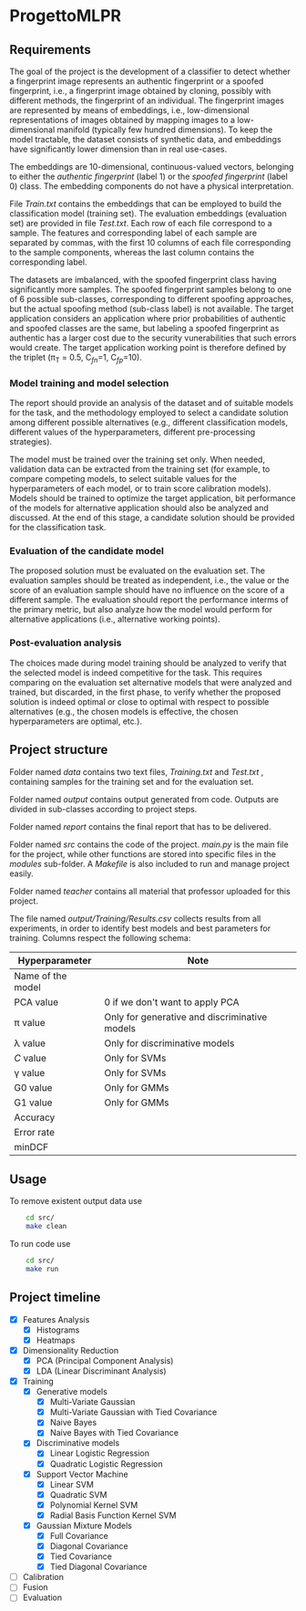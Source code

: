 # ProgettoMLPR

## Requirements

The goal of the project is the development of a classifier to detect whether a fingerprint image represents an authentic fingerprint or a spoofed fingerprint, i.e., a fingerprint image obtained by cloning, possibly with different methods, the fingerprint of an individual. The fingerprint images are represented by means of embeddings, i.e., low-dimensional representations of images obtained by mapping images to a low-dimensional manifold (typically few hundred dimensions). To keep the model tractable, the dataset consists of synthetic data, and embeddings have significantly lower dimension than in real use-cases.

The embeddings are 10-dimensional, continuous-valued vectors, belonging to either the *authentic fingerprint* (label 1) or the *spoofed fingerprint* (label 0) class. The embedding components do not have a physical interpretation.

File *Train.txt* contains the embeddings that can be employed to build the classification model (training set). The evaluation embeddings (evaluation set) are provided in file *Test.txt*. Each row of each file correspond to a sample. The features and corresponding label of each sample are separated by commas, with the first 10 columns of each file corresponding to the sample components, whereas the last column contains the corresponding label.

The datasets are imbalanced, with the spoofed fingerprint class having significantly more samples. The spoofed fingerprint samples belong to one of 6 possible sub-classes, corresponding to different spoofing approaches, but the actual spoofing method (sub-class label) is not available. The target application considers an application where prior probabilities of authentic and spoofed classes are the same, but labeling a spoofed fingerprint as authentic has a larger cost due to the security vunerabilities that such errors would create. The target application working point is therefore defined by the triplet (&pi;<sub>T</sub> = 0.5, C<sub>*fn*</sub>=1, C<sub>*fp*</sub>=10).

### Model training and model selection

The report should provide an analysis of the dataset and of suitable models for the task, and the methodology employed to select a candidate solution among different possible alternatives (e.g., different classification models, different values of the hyperparameters, different pre-processing strategies).

The model must be trained over the training set only. When needed, validation data can be extracted from the training set (for example, to compare competing models, to select suitable values for the hyperparameters of each model, or to train score calibration models). Models should be trained to optimize the target application, bit performance of the models for alternative application should also be analyzed and discussed. At the end of this stage, a candidate solution should be provided for the classification task.

### Evaluation of the candidate model

The proposed solution must be evaluated on the evaluation set. The evaluation samples should be treated as independent, i.e., the value or the score of an evaluation sample should have no influence on the score of a different sample. The evaluation should report the performance interms of the primary metric, but also analyze how the model would perform for alternative applications (i.e., alternative working points).

### Post-evaluation analysis

The choices made during model training should be analyzed to verify that the selected model is indeed competitive for the task. This requires comparing on the evaluation set alternative models that were analyzed and trained, but discarded, in the first phase, to verify whether the proposed solution is indeed optimal or close to optimal with respect to possible alternatives (e.g., the chosen models is effective, the chosen hyperparameters are optimal, etc.).

## Project structure

Folder named *data* contains two text files, *Training.txt* and *Test.txt* , containing samples for the training set and for the evaluation set.

Folder named *output* contains output generated from code. Outputs are divided in sub-classes according to project steps.

Folder named *report* contains the final report that has to be delivered.

Folder named *src* contains the code of the project. *main.py* is the main file for the project, while other functions are stored into specific files in the *modules* sub-folder. A *Makefile* is also included to run and manage project easily.

Folder named *teacher* contains all material that professor uploaded for this project.

The file named *output/Training/Results.csv* collects results from all experiments, in order to identify best models and best parameters for training. Columns respect the following schema:

| Hyperparameter | Note |
|---|---|
| Name of the model |  |
| PCA value | 0 if we don't want to apply PCA |
| &pi; value | Only for generative and discriminative models |
| &lambda; value | Only for discriminative models |
| *C* value | Only for SVMs |
| &gamma; value | Only for SVMs |
| G0 value | Only for GMMs |
| G1 value | Only for GMMs |
| Accuracy |  |
| Error rate |  |
| minDCF |  |

## Usage

To remove existent output data use

```bash
    cd src/
    make clean
```

To run code use

```bash
    cd src/
    make run
```

## Project timeline

- [x] Features Analysis
  - [x] Histograms
  - [x] Heatmaps
- [x] Dimensionality Reduction
  - [x] PCA (Principal Component Analysis)
  - [x] LDA (Linear Discriminant Analysis)
- [x] Training
  - [X] Generative models
    - [x] Multi-Variate Gaussian
    - [x] Multi-Variate Gaussian with Tied Covariance
    - [x] Naive Bayes
    - [X] Naive Bayes with Tied Covariance
  - [x] Discriminative models
    - [x] Linear Logistic Regression
    - [x] Quadratic Logistic Regression
  - [x] Support Vector Machine
    - [x] Linear SVM
    - [x] Quadratic SVM
    - [x] Polynomial Kernel SVM
    - [x] Radial Basis Function Kernel SVM
  - [x] Gaussian Mixture Models
    - [x] Full Covariance
    - [x] Diagonal Covariance
    - [x] Tied Covariance
    - [x] Tied Diagonal Covariance
- [ ] Calibration
- [ ] Fusion
- [ ] Evaluation
